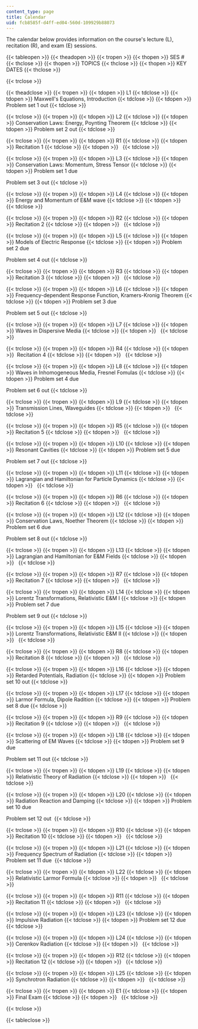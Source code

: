 ```yaml
---
content_type: page
title: Calendar
uid: fcb8585f-d4ff-ed04-560d-109929b88073
---
```


The calendar below provides information on the course's lecture (L), recitation (R), and exam (E) sessions.

{{< tableopen >}}
{{< theadopen >}}
{{< tropen >}}
{{< thopen >}}
SES #
{{< thclose >}}
{{< thopen >}}
TOPICS
{{< thclose >}}
{{< thopen >}}
KEY DATES
{{< thclose >}}

{{< trclose >}}

{{< theadclose >}}
{{< tropen >}}
{{< tdopen >}}
L1
{{< tdclose >}}
{{< tdopen >}}
Maxwell's Equations, Introduction
{{< tdclose >}}
{{< tdopen >}}
Problem set 1 out
{{< tdclose >}}

{{< trclose >}}
{{< tropen >}}
{{< tdopen >}}
L2
{{< tdclose >}}
{{< tdopen >}}
Conservation Laws: Energy, Poynting Theorem
{{< tdclose >}}
{{< tdopen >}}
Problem set 2 out
{{< tdclose >}}

{{< trclose >}}
{{< tropen >}}
{{< tdopen >}}
R1
{{< tdclose >}}
{{< tdopen >}}
Recitation 1
{{< tdclose >}}
{{< tdopen >}}
 
{{< tdclose >}}

{{< trclose >}}
{{< tropen >}}
{{< tdopen >}}
L3
{{< tdclose >}}
{{< tdopen >}}
Conservation Laws: Momentum, Stress Tensor
{{< tdclose >}}
{{< tdopen >}}
Problem set 1 due  
  
Problem set 3 out
{{< tdclose >}}

{{< trclose >}}
{{< tropen >}}
{{< tdopen >}}
L4
{{< tdclose >}}
{{< tdopen >}}
Energy and Momentum of E&M wave
{{< tdclose >}}
{{< tdopen >}}
 
{{< tdclose >}}

{{< trclose >}}
{{< tropen >}}
{{< tdopen >}}
R2
{{< tdclose >}}
{{< tdopen >}}
Recitation 2
{{< tdclose >}}
{{< tdopen >}}
 
{{< tdclose >}}

{{< trclose >}}
{{< tropen >}}
{{< tdopen >}}
L5
{{< tdclose >}}
{{< tdopen >}}
Models of Electric Response
{{< tdclose >}}
{{< tdopen >}}
Problem set 2 due  
  
Problem set 4 out
{{< tdclose >}}

{{< trclose >}}
{{< tropen >}}
{{< tdopen >}}
R3
{{< tdclose >}}
{{< tdopen >}}
Recitation 3
{{< tdclose >}}
{{< tdopen >}}
 
{{< tdclose >}}

{{< trclose >}}
{{< tropen >}}
{{< tdopen >}}
L6
{{< tdclose >}}
{{< tdopen >}}
Frequency-dependent Response Function, Kramers-Kronig Theorem
{{< tdclose >}}
{{< tdopen >}}
Problem set 3 due  
  
Problem set 5 out
{{< tdclose >}}

{{< trclose >}}
{{< tropen >}}
{{< tdopen >}}
L7
{{< tdclose >}}
{{< tdopen >}}
Waves in Dispersive Media
{{< tdclose >}}
{{< tdopen >}}
 
{{< tdclose >}}

{{< trclose >}}
{{< tropen >}}
{{< tdopen >}}
R4
{{< tdclose >}}
{{< tdopen >}}
 Recitation 4
{{< tdclose >}}
{{< tdopen >}}
 
{{< tdclose >}}

{{< trclose >}}
{{< tropen >}}
{{< tdopen >}}
L8
{{< tdclose >}}
{{< tdopen >}}
Waves in Inhomogeneous Media, Fresnel Fomulas
{{< tdclose >}}
{{< tdopen >}}
Problem set 4 due  
  
Problem set 6 out
{{< tdclose >}}

{{< trclose >}}
{{< tropen >}}
{{< tdopen >}}
L9
{{< tdclose >}}
{{< tdopen >}}
Transmission Lines, Waveguides
{{< tdclose >}}
{{< tdopen >}}
 
{{< tdclose >}}

{{< trclose >}}
{{< tropen >}}
{{< tdopen >}}
R5
{{< tdclose >}}
{{< tdopen >}}
Recitation 5
{{< tdclose >}}
{{< tdopen >}}
 
{{< tdclose >}}

{{< trclose >}}
{{< tropen >}}
{{< tdopen >}}
L10
{{< tdclose >}}
{{< tdopen >}}
Resonant Cavities
{{< tdclose >}}
{{< tdopen >}}
Problem set 5 due  
  
Problem set 7 out
{{< tdclose >}}

{{< trclose >}}
{{< tropen >}}
{{< tdopen >}}
L11
{{< tdclose >}}
{{< tdopen >}}
Lagrangian and Hamiltonian for Particle Dynamics
{{< tdclose >}}
{{< tdopen >}}
 
{{< tdclose >}}

{{< trclose >}}
{{< tropen >}}
{{< tdopen >}}
R6
{{< tdclose >}}
{{< tdopen >}}
Recitation 6
{{< tdclose >}}
{{< tdopen >}}
 
{{< tdclose >}}

{{< trclose >}}
{{< tropen >}}
{{< tdopen >}}
L12
{{< tdclose >}}
{{< tdopen >}}
Conservation Laws, Noether Theorem
{{< tdclose >}}
{{< tdopen >}}
Problem set 6 due  
  
Problem set 8 out
{{< tdclose >}}

{{< trclose >}}
{{< tropen >}}
{{< tdopen >}}
L13
{{< tdclose >}}
{{< tdopen >}}
Lagrangian and Hamiltonian for E&M Fields
{{< tdclose >}}
{{< tdopen >}}
 
{{< tdclose >}}

{{< trclose >}}
{{< tropen >}}
{{< tdopen >}}
R7
{{< tdclose >}}
{{< tdopen >}}
Recitation 7
{{< tdclose >}}
{{< tdopen >}}
 
{{< tdclose >}}

{{< trclose >}}
{{< tropen >}}
{{< tdopen >}}
L14
{{< tdclose >}}
{{< tdopen >}}
Lorentz Transformations, Relativistic E&M I
{{< tdclose >}}
{{< tdopen >}}
Problem set 7 due  
  
Problem set 9 out
{{< tdclose >}}

{{< trclose >}}
{{< tropen >}}
{{< tdopen >}}
L15
{{< tdclose >}}
{{< tdopen >}}
Lorentz Transformations, Relativistic E&M II
{{< tdclose >}}
{{< tdopen >}}
 
{{< tdclose >}}

{{< trclose >}}
{{< tropen >}}
{{< tdopen >}}
R8
{{< tdclose >}}
{{< tdopen >}}
Recitation 8
{{< tdclose >}}
{{< tdopen >}}
 
{{< tdclose >}}

{{< trclose >}}
{{< tropen >}}
{{< tdopen >}}
L16
{{< tdclose >}}
{{< tdopen >}}
Retarded Potentials, Radiation
{{< tdclose >}}
{{< tdopen >}}
Problem set 10 out
{{< tdclose >}}

{{< trclose >}}
{{< tropen >}}
{{< tdopen >}}
L17
{{< tdclose >}}
{{< tdopen >}}
Larmor Formula, Dipole Radition
{{< tdclose >}}
{{< tdopen >}}
Problem set 8 due
{{< tdclose >}}

{{< trclose >}}
{{< tropen >}}
{{< tdopen >}}
R9
{{< tdclose >}}
{{< tdopen >}}
Recitation 9
{{< tdclose >}}
{{< tdopen >}}
 
{{< tdclose >}}

{{< trclose >}}
{{< tropen >}}
{{< tdopen >}}
L18
{{< tdclose >}}
{{< tdopen >}}
Scattering of EM Waves
{{< tdclose >}}
{{< tdopen >}}
Problem set 9 due  
  
Problem set 11 out
{{< tdclose >}}

{{< trclose >}}
{{< tropen >}}
{{< tdopen >}}
L19
{{< tdclose >}}
{{< tdopen >}}
Relativistic Theory of Radiation
{{< tdclose >}}
{{< tdopen >}}
 
{{< tdclose >}}

{{< trclose >}}
{{< tropen >}}
{{< tdopen >}}
L20
{{< tdclose >}}
{{< tdopen >}}
Radiation Reaction and Damping
{{< tdclose >}}
{{< tdopen >}}
Problem set 10 due  
  
Problem set 12 out 
{{< tdclose >}}

{{< trclose >}}
{{< tropen >}}
{{< tdopen >}}
R10
{{< tdclose >}}
{{< tdopen >}}
Recitation 10
{{< tdclose >}}
{{< tdopen >}}
 
{{< tdclose >}}

{{< trclose >}}
{{< tropen >}}
{{< tdopen >}}
L21
{{< tdclose >}}
{{< tdopen >}}
Frequency Spectrum of Radiation
{{< tdclose >}}
{{< tdopen >}}
Problem set 11 due 
{{< tdclose >}}

{{< trclose >}}
{{< tropen >}}
{{< tdopen >}}
L22
{{< tdclose >}}
{{< tdopen >}}
Relativistic Larmor Formula
{{< tdclose >}}
{{< tdopen >}}
 
{{< tdclose >}}

{{< trclose >}}
{{< tropen >}}
{{< tdopen >}}
R11
{{< tdclose >}}
{{< tdopen >}}
Recitation 11
{{< tdclose >}}
{{< tdopen >}}
 
{{< tdclose >}}

{{< trclose >}}
{{< tropen >}}
{{< tdopen >}}
L23
{{< tdclose >}}
{{< tdopen >}}
Impulsive Radiation
{{< tdclose >}}
{{< tdopen >}}
Problem set 12 due
{{< tdclose >}}

{{< trclose >}}
{{< tropen >}}
{{< tdopen >}}
L24
{{< tdclose >}}
{{< tdopen >}}
Cerenkov Radiation
{{< tdclose >}}
{{< tdopen >}}
 
{{< tdclose >}}

{{< trclose >}}
{{< tropen >}}
{{< tdopen >}}
R12
{{< tdclose >}}
{{< tdopen >}}
Recitation 12
{{< tdclose >}}
{{< tdopen >}}
 
{{< tdclose >}}

{{< trclose >}}
{{< tropen >}}
{{< tdopen >}}
L25
{{< tdclose >}}
{{< tdopen >}}
Synchrotron Radiation
{{< tdclose >}}
{{< tdopen >}}
 
{{< tdclose >}}

{{< trclose >}}
{{< tropen >}}
{{< tdopen >}}
E1
{{< tdclose >}}
{{< tdopen >}}
Final Exam
{{< tdclose >}}
{{< tdopen >}}
 
{{< tdclose >}}

{{< trclose >}}

{{< tableclose >}}